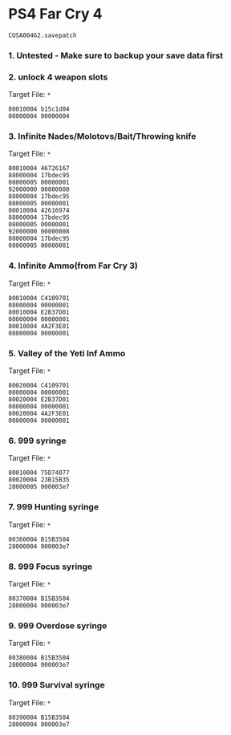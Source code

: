 # PS4 Far Cry 4

`CUSA00462.savepatch`

### 1. Untested - Make sure to backup your save data first
### 2. unlock 4 weapon slots

Target File: `*`

```
80010004 b15c1d04
08000004 00000004
```

### 3. Infinite Nades/Molotovs/Bait/Throwing knife

Target File: `*`

```
80010004 46726167
88000004 17bdec95
08000005 00000001
92000000 00000008
88000004 17bdec95
08000005 00000001
80010004 42616974
88000004 17bdec95
08000005 00000001
92000000 00000008
88000004 17bdec95
08000005 00000001
```

### 4. Infinite Ammo(from Far Cry 3)

Target File: `*`

```
80010004 C4109701
08000004 00000001
80010004 E2B37D01
08000004 00000001
80010004 4A2F3E01
08000004 00000001
```

### 5. Valley of the Yeti Inf Ammo

Target File: `*`

```
80020004 C4109701
08000004 00000001
80020004 E2B37D01
08000004 00000001
80020004 4A2F3E01
08000004 00000001
```

### 6. 999 syringe

Target File: `*`

```
80010004 75D74077
80020004 23B15B35
28000005 000003e7
```

### 7. 999 Hunting syringe

Target File: `*`

```
80360004 B15B3504
28000004 000003e7
```

### 8. 999 Focus syringe

Target File: `*`

```
80370004 B15B3504
28000004 000003e7
```

### 9. 999 Overdose syringe

Target File: `*`

```
80380004 B15B3504
28000004 000003e7
```

### 10. 999 Survival syringe

Target File: `*`

```
80390004 B15B3504
28000004 000003e7
```

